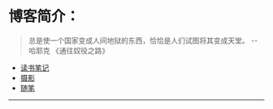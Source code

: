 # 博客简介：

> 总是使一个国家变成人间地狱的东西，恰恰是人们试图将其变成天堂。 --哈耶克 《通往奴役之路》

  * [读书笔记](https://github.com/johnsonfloyd/jason-blog/labels/book)
  * [摄影](https://github.com/johnsonfloyd/jason-blog/labels/photograph)
  * [随笔](https://github.com/johnsonfloyd/jason-blog/labels/log)
  
 ___ 
